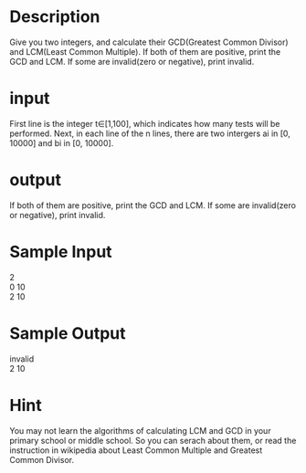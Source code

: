 # Description  
Give you two integers, and calculate their GCD(Greatest Common Divisor) and LCM(Least Common Multiple). If both of them are positive, print the GCD and LCM. If some are invalid(zero or negative), print invalid.  

# input  
First line is the integer t∈[1,100], which indicates how many tests will be performed. Next, in each line of the n lines, there are two intergers ai in [0, 10000] and bi in [0, 10000].  

# output  
If both of them are positive, print the GCD and LCM. If some are invalid(zero or negative), print invalid.  

# Sample Input  
2  
0 10  
2 10  
# Sample Output  
invalid  
2 10  
# Hint  
You may not learn the algorithms of calculating LCM and GCD in your primary school or middle school. So you can serach about them, or read the instruction in wikipedia about Least Common Multiple and Greatest Common Divisor.  
